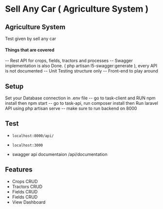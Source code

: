 # Sell Any Car ( Agriculture System )

## Agriculture System

Test given by sell any car

#### Things that are covered

-- Rest API for crops, fields, tractors and processes
-- Swagger implementation is also Done. ( php artisan l5-swagger:generate ), every API is not documented
-- Unit Testing structure only
-- Front-end to play around

## Setup

Set your Database connection in .env file
-- go to task-client and RUN npm install then npm start
-- go to task-api, run composer install then Run laravel API using php artisan serve
-- make sure to run backend on 8000

## Test

- `localhost:8000/api/`
- `localhost:3000`

- swagger api documentaion /api/documentation

## Features

- Crops CRUD
- Tractors CRUD
- Fields CRUD
- Fields CRUD
- View Dashboard
